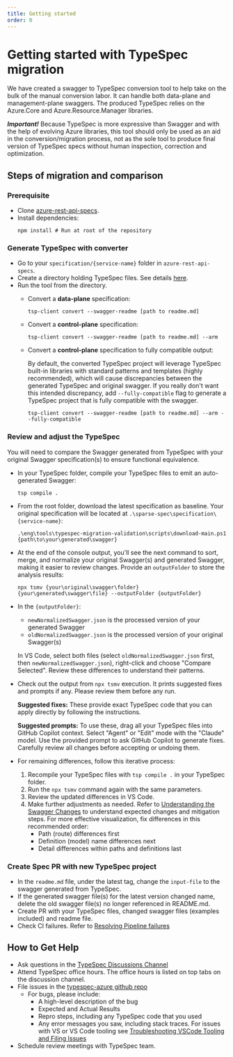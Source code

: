 ```yaml
---
title: Getting started
order: 0
---
```


# Getting started with TypeSpec migration

We have created a swagger to TypeSpec conversion tool to help take on the bulk of the manual conversion labor. It can handle both data-plane and management-plane swaggers. The produced TypeSpec relies on the Azure.Core and Azure.Resource.Manager libraries.

**_Important!_** Because TypeSpec is more expressive than Swagger and with the help of evolving Azure libraries, this tool should only be used as an aid in the conversion/migration process, not as the sole tool to produce final version of TypeSpec specs without human inspection, correction and optimization.

## Steps of migration and comparison

### Prerequisite

- Clone [azure-rest-api-specs](https://github.com/Azure/azure-rest-api-specs).
- Install dependencies:
  ```shell
  npm install # Run at root of the repository
  ```

### Generate TypeSpec with converter

- Go to your `specification/{service-name}` folder in `azure-rest-api-specs`.
- Create a directory holding TypeSpec files. See details [here](https://github.com/Azure/azure-rest-api-specs/blob/main/documentation/typespec-structure-guidelines.md).
- Run the tool from the directory.
  - Convert a **data-plane** specification:

    ```shell
    tsp-client convert --swagger-readme [path to readme.md]
    ```

  - Convert a **control-plane** specification:

    ```shell
    tsp-client convert --swagger-readme [path to readme.md] --arm
    ```

  - Convert a **control-plane** specification to fully compatible output:

    By default, the converted TypeSpec project will leverage TypeSpec built-in libraries with standard patterns and templates (highly recommended), which will cause discrepancies between the generated TypeSpec and original swagger. If you really don't want this intended discrepancy, add `--fully-compatible` flag to generate a TypeSpec project that is fully compatible with the swagger.

    ```shell
    tsp-client convert --swagger-readme [path to readme.md] --arm --fully-compatible
    ```

### Review and adjust the TypeSpec

You will need to compare the Swagger generated from TypeSpec with your original Swagger specification(s) to ensure functional equivalence.

- In your TypeSpec folder, compile your TypeSpec files to emit an auto-generated Swagger:

  ```shell
  tsp compile .
  ```

- From the root folder, download the latest specification as baseline. Your original specification will be located at `.\sparse-spec\specification\{service-name}`:

  ```shell
  .\eng\tools\typespec-migration-validation\scripts\download-main.ps1 {path\to\your\generated\swagger}
  ```

- At the end of the console output, you'll see the next command to sort, merge, and normalize your original Swagger(s) and generated Swagger, making it easier to review changes. Provide an `outputFolder` to store the analysis results:

  ```shell
  npx tsmv {your\original\swagger\folder} {your\generated\swagger\file} --outputFolder {outputFolder}
  ```

- In the `{outputFolder}`:
  - `newNormalizedSwagger.json` is the processed version of your generated Swagger
  - `oldNormalizedSwagger.json` is the processed version of your original Swagger(s)

  In VS Code, select both files (select `oldNormalizedSwagger.json` first, then `newNormalizedSwagger.json`), right-click and choose "Compare Selected". Review these differences to understand their patterns.

- Check out the output from `npx tsmv` execution. It prints suggested fixes and prompts if any. Please review them before any run.

  **Suggested fixes:** These provide exact TypeSpec code that you can apply directly by following the instructions.

  **Suggested prompts:** To use these, drag all your TypeSpec files into GitHub Copilot context. Select "Agent" or "Edit" mode with the "Claude" model. Use the provided prompt to ask GitHub Copilot to generate fixes. Carefully review all changes before accepting or undoing them.

- For remaining differences, follow this iterative process:
  1. Recompile your TypeSpec files with `tsp compile .` in your TypeSpec folder.
  2. Run the `npx tsmv` command again with the same parameters.
  3. Review the updated differences in VS Code.
  4. Make further adjustments as needed. Refer to [Understanding the Swagger Changes](./faq/mustread.md) to understand expected changes and mitigation steps. For more effective visualization, fix differences in this recommended order:
     - Path (route) differences first
     - Definition (model) name differences next
     - Detail differences within paths and definitions last

### Create Spec PR with new TypeSpec project

- In the `readme.md` file, under the latest tag, change the `input-file` to the swagger generated from TypeSpec.
- If the generated swagger file(s) for the latest version changed name, delete the old swagger file(s) no longer referenced in README.md.
- Create PR with your TypeSpec files, changed swagger files (examples included) and readme file.
- Check CI failures. Refer to [Resolving Pipeline failures](./faq/pipeline.md)

## How to Get Help

- Ask questions in the [TypeSpec Discussions Channel](https://teams.microsoft.com/l/channel/19%3a906c1efbbec54dc8949ac736633e6bdf%40thread.skype/TypeSpec%2520Discussion%2520%25F0%259F%2590%25AE?groupId=3e17dcb0-4257-4a30-b843-77f47f1d4121&tenantId=72f988bf-86f1-41af-91ab-2d7cd011db47)
- Attend TypeSpec office hours. The office hours is listed on top tabs on the discussion channel.
- File issues in the [typespec-azure github repo](https://github.com/azure/typespec-azure/issues)
  - For bugs, please include:
    - A high-level description of the bug
    - Expected and Actual Results
    - Repro steps, including any TypeSpec code that you used
    - Any error messages you saw, including stack traces. For issues with VS or VS Code tooling see [Troubleshooting VSCode Tooling and Filing Issues](../typespec-getting-started.md#troubleshooting-vscode-tooling-and-filing-issues)
- Schedule review meetings with TypeSpec team.
